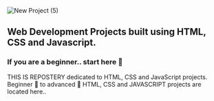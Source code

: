 ![New Project (5)](https://user-images.githubusercontent.com/94376674/214245807-2a6db7c5-d543-409c-be38-70b253ecb7b3.png)

## Web Development Projects built using HTML, CSS and Javascript.

### If you are a beginner.. start here 🔗 <br>
THIS IS REPOSTERY  dedicated to HTML, CSS and JavaScript projects. <br>
Beginner 🥚 to advanced 🐔 HTML, CSS and JAVASCRIPT  projects are located here..


